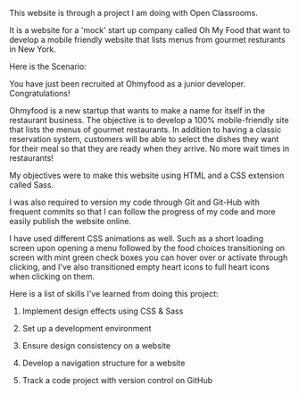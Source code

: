 This website is through a project I am doing with Open Classrooms.

It is a website for a 'mock' start up company called Oh My Food that want to develop a mobile friendly website that lists menus from gourmet resturants in New York.

Here is the Scenario:

You have just been recruited at Ohmyfood as a junior developer. Congratulations!

Ohmyfood is a new startup that wants to make a name for itself in the restaurant business. The objective is to develop a 100% mobile-friendly site that lists the menus of gourmet restaurants. In addition to having a classic reservation system, customers will be able to select the dishes they want for their meal so that they are ready when they arrive. No more wait times in restaurants!

My objectives were to make this website using HTML and a CSS extension called Sass.

I was also required to version my code through Git and Git-Hub with frequent commits so that I can follow the progress of my code and more easily publish the website online.

I have used different CSS animations as well. Such as a short loading screen upon opening a menu followed by the food choices transitioning on screen with mint green check boxes you can hover over or activate through clicking, and I've also transitioned empty heart icons to full heart icons when clicking on them.

Here is a list of skills I've learned from doing this project:

1. Implement design effects using CSS & Sass

2. Set up a development environment

3. Ensure design consistency on a website

4. Develop a navigation structure for a website

5. Track a code project with version control on GitHub
